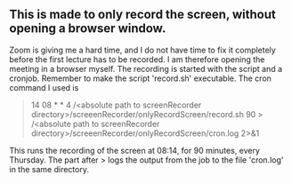 ## This is made to only record the screen, without opening a browser window. 

Zoom is giving me a hard time, and I do not have time to fix it completely before the first lecture has to be recorded. 
I am therefore opening the meeting in a browser myself. The recording is started with the script and a cronjob. 
Remember to make the script 'record.sh' executable. 
The cron command I used is

> 14 08 * * 4 /\<absolute path to screenRecorder directory\>/screeenRecorder/onlyRecordScreen/record.sh 90 > /\<absolute path to screenRecorder directory\>/screeenRecorder/onlyRecordScreen/cron.log 2>&1

This runs the recording of the screen at 08:14, for 90 minutes, every Thursday. The part after \> logs the output from the job to the file 'cron.log' in the same directory. 
